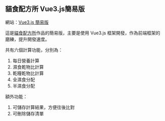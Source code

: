 ## 貓食配方所 Vue3.js簡易版

網站：<a href="https://abby-tsai.github.io/cat-wet-half-tool/">Vue3.js 簡易版</a>

這是<a href="https://github.com/abby-tsai/cat-food-tool" target="_blank">貓食配方所</a>作品的簡易版，主要是使用 Vue3.js 框架開發，作為前端框架的磨練，提升開發速度。

共有六個計算功能，分別為：

1. 每日營養計算
2. 濕食乾物比計算
3. 乾糧乾物比計算
4. 全濕食分配
5. 半濕食分配

額外功能：

1. 可儲存計算結果，方便往後比對
2. 可刪除儲存清單
